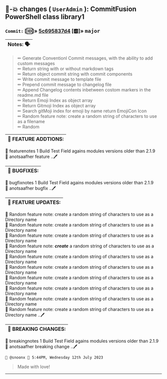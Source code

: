  
##  🎯-💥 changes ( `UserAdmin` ): CommitFusion PowerShell class library1 

### `Commit:` [🆔]» [5c695837d4](https://gitlab.snowlab.tk/Powershell/CommitFusion/-/commit/5c695837d4b0b64c41459ec1cf6c4c062da89bb6)  [🆎]» <kbd>major</kbd> 
| Notes: 🗣 | 
|----------| 
 
> ✏ Generate Conventionl Commit messages, with the ability to add custom messages  
> ✏ Return string with or without markdown tags  
> ✏ Return object commit string with commit components  
> ✏ Write commit message to template file  
> ✏ Prepend commit message to changelog file  
> ✏ Append Changelog contents inbetween costom markers in the readme.md file  
> ✏ Return Emoji Index as object array  
> ✏ Return Gitmoji Index as object array  
> ✏ Search gitMoji index for emoji by name return EmojiCon Icon  
> ✏ Random feature note: create a random string of characters to use as a filename  
> ✏ Random  
 
 
🌟 FEATURE ADDTIONS:  |
|-|
 
🍠 featurenotes 1 Build Test Field agains modules versions older than 2.1.9  
🍠 anotsaafher feature ..🖊 
 
 
🐛 BUGFIXES:   |
|-|
 
🦠 bugfixnotes 1 Build Test Field agains modules versions older than 2.1.9  
🦠 anotsaafher bugfix ..🖊 
 
 
🧪 FEATURE UPDATES:  |
|-|
 
🔨 Random feature note: create a random string of characters to use as a Directory name  
🔨 Random feature note: create a random string of characters to use as a Directory name  
🔨 Random feature note: create a random string of characters to use as a Directory name  
🔨 Random feature note: ***create*** a random string of characters to use as a Directory name  
🔨 Random feature note: create a random string of characters to use as a Directory name  
🔨 Random feature note: create a random string of characters to use as a Directory name  
🔨 Random feature note: create a random string of characters to use as a Directory name  
🔨 Random feature note: create a random string of characters to use as a Directory name  
🔨 Random feature note: create a random string of characters to use as a Directory name  
🔨 Random feature note: create a random string of characters to use as a Directory name ..🖊 
 
 
💢 BREAKING CHANGES:  |
|-|
 
🧨 breakingnotes 1 Build Test Field agains modules versions older than 2.1.9  
🧨 anotsaafher breaking change ..🖊 
 
 
`👤 @snoonx 📅 5:44PM, Wednesday 12th July 2023`  
> Made with love! 
---- 
 
 

